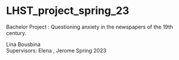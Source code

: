 # LHST_project_spring_23
Bachelor Project : Questioning anxiety in the newspapers of the 19th century.

Lina Bousbina <br>
Supervisors: Elena , Jerome
Spring 2023

